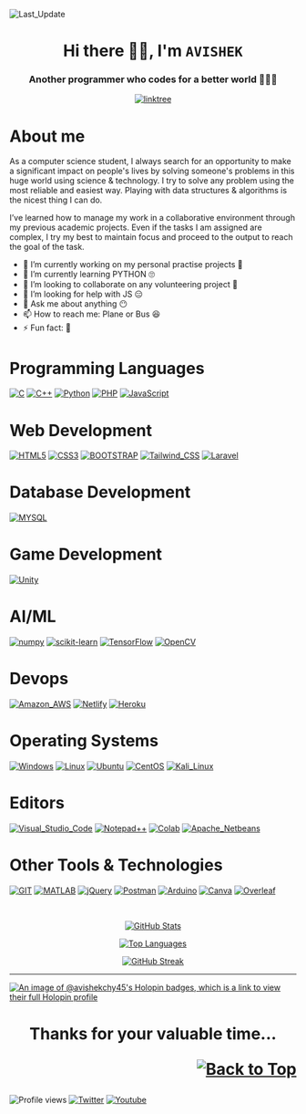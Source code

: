 <div id="Top"></div>

![Last_Update](https://img.shields.io/github/last-commit/avishekchy45/avishekchy45?logo=github&style=for-the-badge&label=last%20update)<br>

<h1 align="center">Hi there 👋🏼, I'm <code>AVISHEK</code></h1>
<h3 align="center">Another programmer who codes for a better world 👨🏼‍💻</h3>
<p align="center">
<!--   <a href="https://komarev.com/ghpvc" target="_blank"><img src="https://komarev.com/ghpvc/?username=avishekchy45&style=for-the-badge" alt="github" title='Profile Views'></a> -->
  <a href='https://linktr.ee/avishekchy45' target="_blank"><img src='https://img.shields.io/badge/Connect with Me-yellow?logo=linktree&style=for-the-badge' alt='linktree' title='All Social Links'></a>
  <!-- [![Linktree](https://img.shields.io/badge/Connect_with_Me-yellow?style=for-the-badge)](https://linktr.ee/avishekchy45) -->
</p>

<!--
**avishekchy45/avishekchy45** is a ✨ _special_ ✨ repository because its `README.md` (this file) appears on your GitHub profile.
Here are some ideas to get you started:
-->

# About me

As a computer science student, I always search for an opportunity to make a significant impact on people's lives by solving someone's problems in this huge world using science & technology. I try to solve any problem using the most reliable and easiest way. Playing with data structures & algorithms is the nicest thing I can do.

I’ve learned how to manage my work in a collaborative environment through my previous academic projects. Even if the tasks I am assigned are complex, I try my best to maintain focus and proceed to the output to reach the goal of the task.

- 🔭 I’m currently working on my personal practise projects 🤪
- 🌱 I’m currently learning PYTHON 🙄
- 👯 I’m looking to collaborate on any volunteering project 🙂
- 🤔 I’m looking for help with JS 😑
- 💬 Ask me about anything 😶
- 📫 How to reach me: Plane or Bus 😆
- ⚡ Fun fact: 🥴

# Programming Languages

[![C](https://img.shields.io/badge/C-00599C?style=for-the-badge&logo=c)]()
[![C++](https://img.shields.io/badge/C%2B%2B-004482?style=for-the-badge&logo=c%2B%2B)]()
[![Python](https://img.shields.io/badge/Python-FFE66D?style=for-the-badge&logo=python)](https://www.python.org/)
[![PHP](https://img.shields.io/badge/PHP-2D2D2D?style=for-the-badge&logo=php)](https://www.php.net/)
[![JavaScript](https://img.shields.io/badge/JavaScript-2F302E?style=for-the-badge&logo=javascript)]()
<!-- [![C-Sharp](https://img.shields.io/badge/C%23-239120?style=for-the-badge&logo=c-sharp)]() -->
<!-- [![Java](https://img.shields.io/badge/Java-ED8B00?style=for-the-badge&logo=oracle)](https://www.java.com/en/) -->

# Web Development

[![HTML5](https://img.shields.io/badge/HTML5-00A4E9?style=for-the-badge&logo=html5)](https://www.w3.org/html)
[![CSS3](https://img.shields.io/badge/CSS3-1572B6?style=for-the-badge&logo=css3)](https://www.w3.org/Style/CSS/)
[![BOOTSTRAP](https://img.shields.io/badge/Bootstrap-290648?style=for-the-badge&logo=bootstrap)](https://getbootstrap.com/)
[![Tailwind_CSS](https://img.shields.io/badge/Tailwind_CSS-12192B?style=for-the-badge&logo=tailwind-css)]()
[![Laravel](https://img.shields.io/badge/laravel-22191A.svg?style=for-the-badge&logo=laravel)](https://laravel.com/)
<!-- [![Django](https://img.shields.io/badge/Django-092E20?style=for-the-badge&logo=django)]() -->

# Database Development

[![MYSQL](https://img.shields.io/badge/MySQL-E38C00?style=for-the-badge&logo=mysql)](https://www.mysql.com/)

# Game Development

[![Unity](https://img.shields.io/badge/Unity-100000?style=for-the-badge&logo=unity)]()

<!-- # Mobile App Development -->


# AI/ML

[![numpy](https://img.shields.io/badge/NumPy-013243?style=for-the-badge&logo=numpy)](https://numpy.org/)
[![scikit-learn](https://img.shields.io/badge/scikit_learn-B6D3D1?style=for-the-badge&logo=scikitlearn)](https://scikit-learn.org/)
[![TensorFlow](https://img.shields.io/badge/TensorFlow-3A485E?style=for-the-badge&logo=tensorflow)]()
[![OpenCV](https://img.shields.io/badge/OpenCV-4A66FF?style=for-the-badge&logo=opencv)](https://opencv.org/)

# Devops

[![Amazon_AWS](https://img.shields.io/badge/Amazon_WEB_SERVICES-232F3E?style=for-the-badge&logo=amazon-aws)]()
[![Netlify](https://img.shields.io/badge/Netlify-0A2022?style=for-the-badge&logo=netlify)]()
[![Heroku](https://img.shields.io/badge/Heroku-430098?style=for-the-badge&logo=heroku)]()

# Operating Systems 

[![Windows](https://img.shields.io/badge/Windows-0078D6?style=for-the-badge&logo=windows)](https://www.microsoft.com/)
[![Linux](https://img.shields.io/badge/Linux-000000?style=for-the-badge&logo=linux)](https://www.linux.org/)
[![Ubuntu](https://img.shields.io/badge/Ubuntu-333333?style=for-the-badge&logo=ubuntu)](https://ubuntu.com/)
[![CentOS](https://img.shields.io/badge/Cent%20OS-262577?style=for-the-badge&logo=CentOS)](https://www.centos.org/)
[![Kali_Linux](https://img.shields.io/badge/Kali_Linux-27394F?style=for-the-badge&logo=kali-linux)](https://www.kali.org/)

# Editors

[![Visual_Studio_Code](https://img.shields.io/badge/Visual_Studio_Code-203367?style=for-the-badge&logo=visual%20studio%20code)](https://code.visualstudio.com/)
[![Notepad++](https://img.shields.io/badge/Notepad++-1F2023.svg?style=for-the-badge&logo=notepad%2B%2B)](https://notepad-plus-plus.org/)
[![Colab](https://img.shields.io/badge/Colab-525252?style=for-the-badge&logo=googlecolab)](https://colab.research.google.com/)
[![Apache_Netbeans](https://img.shields.io/badge/apache%20netbeans-9D073B?style=for-the-badge&logo=apache%20netbeans%20IDE)](https://netbeans.apache.org/)

# Other Tools & Technologies

[![GIT](https://img.shields.io/badge/Git-202124?style=for-the-badge&logo=git)](https://git-scm.com/)
[![MATLAB](https://img.shields.io/badge/MATLAB-2F74A8?style=for-the-badge&logo=wolframmathematica)](https://www.mathworks.com/)
[![jQuery](https://img.shields.io/badge/jQuery-0769AD?style=for-the-badge&logo=jquery)](https://jquery.com/)
[![Postman](https://img.shields.io/badge/Postman-00FFFF?style=for-the-badge&logo=postman)](https://www.postman.com/)
[![Arduino](https://img.shields.io/badge/Arduino-E9665F?style=for-the-badge&logo=Arduino)](https://www.arduino.cc/)
[![Canva](https://img.shields.io/badge/Canva-7325E1.svg?&style=for-the-badge&logo=Canva)]()
[![Overleaf](https://img.shields.io/badge/Overleaf-74736A?style=for-the-badge&logo=Overleaf)](https://www.overleaf.com/)
<!-- [![Material_UI](https://img.shields.io/badge/Material_UI-4C2E9E?style=for-the-badge&logo=mui)]() -->
<!-- [![Name]()]() -->
<br>

<p align="center">
  <a href='https://github-readme-stats.vercel.app'><img src='https://github-readme-stats.vercel.app/api?username=avishekchy45&show_icons=true&theme=blue-green' alt='GitHub Stats' title='GitHub Stats'></a>
</p>
<p align="center">
  <a href='https://github-readme-stats.vercel.app'><img src='https://github-readme-stats.vercel.app/api/top-langs/?username=avishekchy45&theme=blue-green&layout=compact' alt='Top Languages' title='Top Languages'></a>
</p>
<p align="center">
  <a href='https://git.io/streak-stats'><img src='https://github-readme-streak-stats.herokuapp.com?user=avishekchy45&theme=blue-green&mode=weekly' alt='GitHub Streak' title='GitHub Streak'></a>
</p>
<!--   <a href="https://stardev.io/developers/avishekchy45"><img src="https://stardev.io/developers/avishekchy45/badge/languages/country.svg" alt="Check out avishekchy45&apos;s profile on stardev.io" title='Stardev badge'/></a> -->
<hr>

[![An image of @avishekchy45's Holopin badges, which is a link to view their full Holopin profile](https://holopin.me/avishekchy45)](https://holopin.io/@avishekchy45)

<h1 align="center">
  Thanks for your valuable time...
  <p align="right">
  <a href='#Top'><img src='https://img.shields.io/badge/Back to Top-orange?style=flat' alt='Back to Top' title='Back to Top'></a>
  </p>
</h1>

<!-- ![Last_Update](https://img.shields.io/badge/Last_Update-12_December_2022-success) -->
![Profile views](https://gpvc.arturio.dev/avishekchy45)
[![Twitter](https://img.shields.io/twitter/follow/avishekchy45?logo=twitter&style=social)](https://twitter.com/avishekchy45)
[![Youtube](https://img.shields.io/youtube/channel/views/UCiRj8ZpmU8PBiFbh2qClBnw?logo=youtube&style=social&label=Subscribe%20@avishekchowdhury)](https://youtube.com/@avishekchowdhury)

<div id="Bottom"></div>
